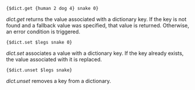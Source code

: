     {$dict.get {human 2 dog 4} snake 0}

*dict.get* returns the value associated with a dictionary key. If the key is not found and a fallback value was specified, that value is returned. Otherwise, an error condition is triggered.

    {$dict.set $legs snake 0}

*dict.set* associates a value with a dictionary key. If the key already exists, the value associated with it is replaced.

    {$dict.unset $legs snake}

*dict.unset* removes a key from a dictionary.
